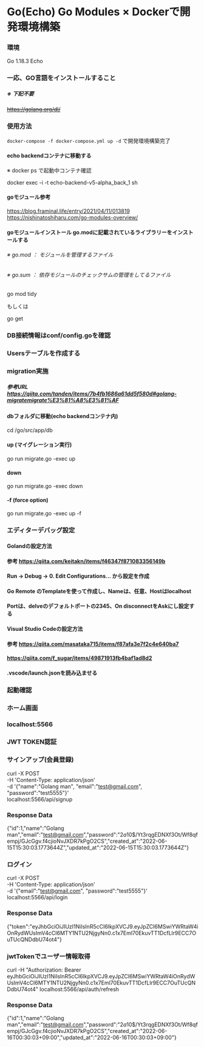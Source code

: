 # Go(Echo) Go Modules × Dockerで開発環境構築

### 環境
Go 1.18.3
Echo

### 一応、GO言語をインストールすること
##### ※ 下記不要
~~https://golang.org/dl/~~

### 使用方法
`docker-compose -f docker-compose.yml up -d` で開発環境構築完了

#### echo backendコンテナに移動する
※ docker ps で起動中コンテナ確認

docker exec -i -t echo-backend-v5-alpha_back_1 sh

#### goモジュール参考
https://blog.framinal.life/entry/2021/04/11/013819
https://nishinatoshiharu.com/go-modules-overview/

#### goモジュールインストール go.modに記載されているライブラリーをインストールする
###### ※ go.mod ： モジュールを管理するファイル
###### ※ go.sum ： 依存モジュールのチェックサムの管理をしてるファイル

go mod tidy

もしくは

go get

### DB接続情報はconf/config.goを確認
### Usersテーブルを作成する

### migration実施
##### 参考URL https://qiita.com/tanden/items/7b4fb1686a61dd5f580d#golang-migratemigrate%E3%81%A8%E3%81%AF

#### dbフォルダに移動(echo backendコンテナ内)
cd /go/src/app/db

#### up (マイグレーション実行)
go run migrate.go -exec up

#### down
go run migrate.go -exec down

#### -f (force option)
go run migrate.go -exec up -f

### エディターデバッグ設定

#### Golandの設定方法
#### 参考 https://qiita.com/keitakn/items/f46347f871083356149b
#### Run → Debug → 0. Edit Configurations... から設定を作成
#### Go Remote のTemplateを使って作成し、Nameは、任意、Hostはlocalhost
#### Portは、delveのデフォルトポートの2345、On disconnectをAskにし設定する

#### Visual Studio Codeの設定方法
#### 参考 https://qiita.com/masataka715/items/f87afa3e7f2c4e640ba7
#### https://qiita.com/f_sugar/items/49871913fb4baf1ad8d2
#### .vscode/launch.jsonを読み込ませる

### 起動確認

### ホーム画面
### localhost:5566

### JWT TOKEN認証

### サインアップ(会員登録)

curl -X POST \
-H 'Content-Type: application/json' \
-d '{"name":"Golang man", "email":"test@gmail.com", "password":"test5555"}' \
localhost:5566/api/signup

### Response Data

{"id":1,"name":"Golang man","email":"test@gmail.com","password":"$2a$10$/Yt3rqgEDNXf3Ot/Wf8qfempj/GJcGgv.f4cjioNvJXDR7kPgO2CS","created_at":"2022-06-15T15:30:03.1773644Z","updated_at":"2022-06-15T15:30:03.1773644Z"}

### ログイン

curl -X POST \
-H 'Content-Type: application/json' \
-d '{"email":"test@gmail.com", "password":"test5555"}' \
localhost:5566/api/login

### Response Data

{"token":"eyJhbGciOiJIUzI1NiIsInR5cCI6IkpXVCJ9.eyJpZCI6MSwiYWRtaW4iOnRydWUsImV4cCI6MTY1NTU2NjgyNn0.c1x7Eml70EkuvTT1DcfLlr9ECC7OuTUcQNDdbU74ot4"}

### jwtTokenでユーザー情報取得

curl -H "Authorization: Bearer eyJhbGciOiJIUzI1NiIsInR5cCI6IkpXVCJ9.eyJpZCI6MSwiYWRtaW4iOnRydWUsImV4cCI6MTY1NTU2NjgyNn0.c1x7Eml70EkuvTT1DcfLlr9ECC7OuTUcQNDdbU74ot4" localhost:5566/api/auth/refresh

### Response Data

{"id":1,"name":"Golang man","email":"test@gmail.com","password":"$2a$10$/Yt3rqgEDNXf3Ot/Wf8qfempj/GJcGgv.f4cjioNvJXDR7kPgO2CS","created_at":"2022-06-16T00:30:03+09:00","updated_at":"2022-06-16T00:30:03+09:00"}

